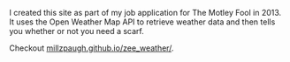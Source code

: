 I created this site as part of my job application for The Motley Fool in 2013. It uses the Open Weather Map API to retrieve weather data and then tells you whether or not you need a scarf.  

Checkout <a href="http://millzpaugh.github.io/zee_weather/">millzpaugh.github.io/zee_weather/</a>. 

 
